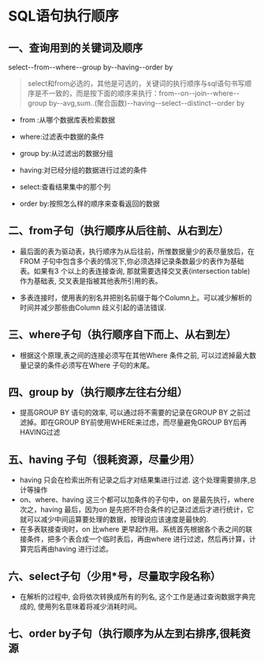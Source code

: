 # SQL语句执行顺序
## 一、查询用到的关键词及顺序
select--from--where--group by--having--order by
> select和from必选的，其他是可选的，关键词的执行顺序与sql语句书写顺序是不一致的，而是按下面的顺序来执行：from--on--join--where--group by--avg,sum..(聚合函数)--having--select--distinct--order by


- from :从哪个数据库表检索数据

- where:过滤表中数据的条件

- group by:从过滤出的数据分组

- having:对已经分组的数据进行过滤的条件

- select:查看结果集中的那个列

- order by:按照怎么样的顺序来查看返回的数据
## 二、from子句（执行顺序从后往前、从右到左）
- 最后面的表为驱动表，执行顺序为从后往前，所惟数据量少的表尽量放后，在FROM 子句中包含多个表的情况下,你必须选择记录条数最少的表作为基础表。如果有3 个以上的表连接查询, 那就需要选择交叉表(intersection table)作为基础表, 交叉表是指被其他表所引用的表。

- 多表连接时，使用表的别名并把别名前缀于每个Column上。可以减少解析的时间并减少那些由Column 歧义引起的语法错误.
## 三、where子句（执行顺序自下而上、从右到左）
- 根据这个原理,表之间的连接必须写在其他Where 条件之前, 可以过滤掉最大数量记录的条件必须写在Where 子句的末尾。

## 四、group by（执行顺序左往右分组）
- 提高GROUP BY 语句的效率, 可以通过将不需要的记录在GROUP BY 之前过滤掉。即在GROUP BY前使用WHERE来过虑，而尽量避免GROUP BY后再HAVING过滤

## 五、having 子句（很耗资源，尽量少用）
- having 只会在检索出所有记录之后才对结果集进行过滤. 这个处理需要排序,总计等操作
- on、where、having 这三个都可以加条件的子句中，on 是最先执行，where 次之，having 最后，因为on 是先把不符合条件的记录过滤后才进行统计，它就可以减少中间运算要处理的数据，按理说应该速度是最快的.
- 在多表联接查询时，on 比where 更早起作用。系统首先根据各个表之间的联接条件，把多个表合成一个临时表后，再由where 进行过滤，然后再计算，计算完后再由having 进行过滤。

## 六、select子句（少用*号，尽量取字段名称）
- 在解析的过程中, 会将依次转换成所有的列名, 这个工作是通过查询数据字典完成的, 使用列名意味着将减少消耗时间。

## 七、order by子句（执行顺序为从左到右排序,很耗资源
